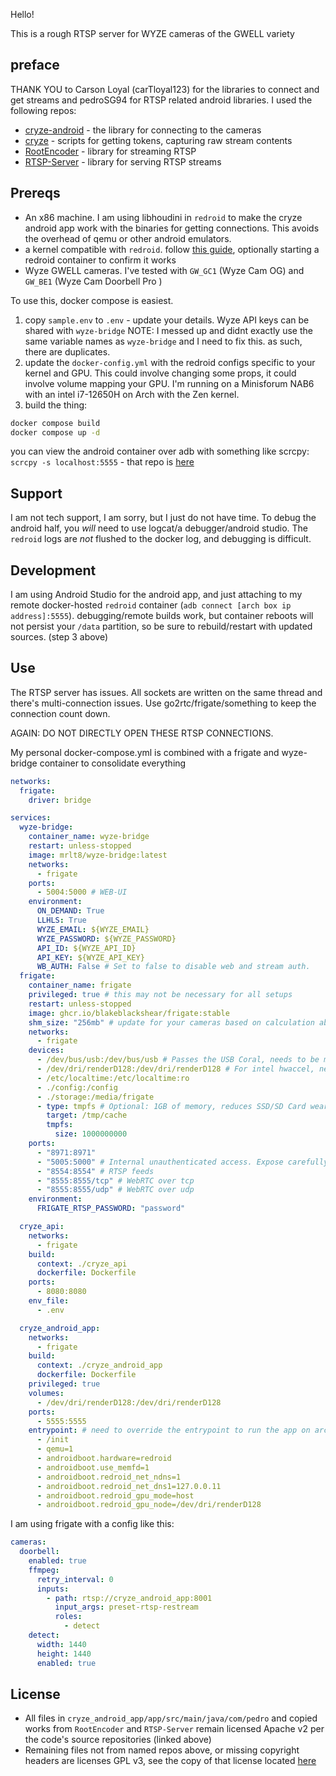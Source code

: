 Hello!

This is a rough RTSP server for WYZE cameras of the GWELL variety

## preface
THANK YOU to Carson Loyal (carTloyal123) for the libraries to connect and get streams and pedroSG94 for RTSP related android libraries. I used the following repos:
- [cryze-android](https://github.com/carTloyal123/cryze-android) - the library for connecting to the cameras
- [cryze](https://github.com/carTloyal123/cryze) - scripts for getting tokens, capturing raw stream contents
- [RootEncoder](https://github.com/pedroSG94/RootEncoder) - library for streaming RTSP
- [RTSP-Server](https://github.com/pedroSG94/RTSP-Server) - library for serving RTSP streams

## Prereqs
- An x86 machine. I am using libhoudini in `redroid` to make the cryze android app work with the binaries for getting connections. This avoids the overhead of qemu or other android emulators.
- a kernel compatible with `redroid`. follow [this guide](https://github.com/remote-android/redroid-doc/blob/master/deploy/README.md), optionally starting a redroid container to confirm it works
- Wyze GWELL cameras. I've tested with `GW_GC1` (Wyze Cam OG) and `GW_BE1` (Wyze Cam Doorbell Pro	)

To use this, docker compose is easiest.
1) copy `sample.env` to `.env` - update your details. Wyze API keys can be shared with `wyze-bridge` NOTE: I messed up and didnt exactly use the same variable names as `wyze-bridge` and I need to fix this. as such, there are duplicates.
2) update the `docker-config.yml` with the redroid configs specific to your kernel and GPU. This could involve changing some props, it could involve volume mapping your GPU. I'm running on a Minisforum NAB6 with an intel i7-12650H on Arch with the Zen kernel.
3) build the thing:
```bash
docker compose build
docker compose up -d
```

you can view the android container over adb with something like scrcpy: `scrcpy -s localhost:5555` - that repo is [here](https://github.com/Genymobile/scrcpy)

## Support
I am not tech support, I am sorry, but I just do not have time. To debug the android half, you _will_ need to use logcat/a debugger/android studio. The `redroid` logs are _not_ flushed to the docker log, and debugging is difficult. 

## Development
I am using Android Studio for the android app, and just attaching to my remote docker-hosted `redroid` container (`adb connect [arch box ip address]:5555`). debugging/remote builds work, but container reboots will not persist your `/data` partition, so be sure to rebuild/restart with updated sources. (step 3 above)

## Use
The RTSP server has issues. All sockets are written on the same thread and there's multi-connection issues. Use go2rtc/frigate/something to keep the connection count down.

AGAIN: DO NOT DIRECTLY OPEN THESE RTSP CONNECTIONS.

My personal docker-compose.yml is combined with a frigate and wyze-bridge container to consolidate everything

```yaml
networks:
  frigate:
    driver: bridge

services:
  wyze-bridge:
    container_name: wyze-bridge
    restart: unless-stopped
    image: mrlt8/wyze-bridge:latest
    networks:
      - frigate
    ports:
      - 5004:5000 # WEB-UI
    environment:
      ON_DEMAND: True
      LLHLS: True
      WYZE_EMAIL: ${WYZE_EMAIL}
      WYZE_PASSWORD: ${WYZE_PASSWORD}
      API_ID: ${WYZE_API_ID}
      API_KEY: ${WYZE_API_KEY}
      WB_AUTH: False # Set to false to disable web and stream auth.
  frigate:
    container_name: frigate
    privileged: true # this may not be necessary for all setups
    restart: unless-stopped
    image: ghcr.io/blakeblackshear/frigate:stable
    shm_size: "256mb" # update for your cameras based on calculation above
    networks:
      - frigate
    devices:
      - /dev/bus/usb:/dev/bus/usb # Passes the USB Coral, needs to be modified for other versions
      - /dev/dri/renderD128:/dev/dri/renderD128 # For intel hwaccel, needs to be updated for your har>    volumes:
      - /etc/localtime:/etc/localtime:ro
      - ./config:/config
      - ./storage:/media/frigate
      - type: tmpfs # Optional: 1GB of memory, reduces SSD/SD Card wear
        target: /tmp/cache
        tmpfs:
          size: 1000000000
    ports:
      - "8971:8971"
      - "5005:5000" # Internal unauthenticated access. Expose carefully.
      - "8554:8554" # RTSP feeds
      - "8555:8555/tcp" # WebRTC over tcp
      - "8555:8555/udp" # WebRTC over udp
    environment:
      FRIGATE_RTSP_PASSWORD: "password"

  cryze_api:
    networks:
      - frigate
    build:
      context: ./cryze_api
      dockerfile: Dockerfile
    ports:
      - 8080:8080
    env_file:
      - .env

  cryze_android_app:
    networks:
      - frigate
    build:
      context: ./cryze_android_app
      dockerfile: Dockerfile
    privileged: true
    volumes:
      - /dev/dri/renderD128:/dev/dri/renderD128
    ports:
      - 5555:5555
    entrypoint: # need to override the entrypoint to run the app on arch, see the redroid docs
      - /init
      - qemu=1
      - androidboot.hardware=redroid
      - androidboot.use_memfd=1
      - androidboot.redroid_net_ndns=1
      - androidboot.redroid_net_dns1=127.0.0.11
      - androidboot.redroid_gpu_mode=host
      - androidboot.redroid_gpu_node=/dev/dri/renderD128
```

I am using frigate with a config like this:
```yaml
cameras:
  doorbell:
    enabled: true
    ffmpeg:
      retry_interval: 0
      inputs:
        - path: rtsp://cryze_android_app:8001
          input_args: preset-rtsp-restream
          roles:
            - detect
    detect:
      width: 1440
      height: 1440
      enabled: true
```

## License
- All files in `cryze_android_app/app/src/main/java/com/pedro` and copied works from `RootEncoder` and `RTSP-Server` remain licensed Apache v2 per the code's source repositories (linked above)
- Remaining files not from named repos above, or missing copyright headers are licenses GPL v3, see the copy of that license located [here](LICENSE)
